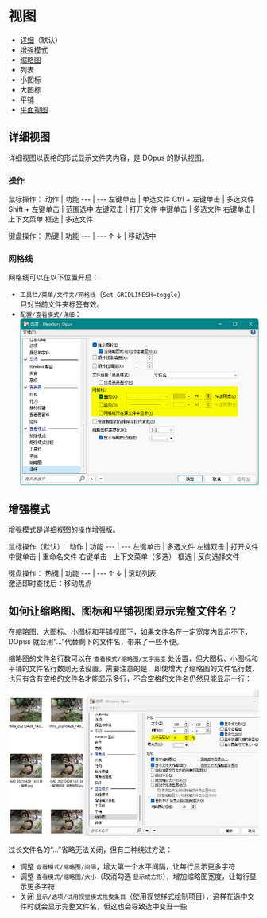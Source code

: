 # 视图
- [详细](#详细视图)（默认）
- [增强模式](#增强模式)
- [缩略图](缩略图.md)
- 列表
- 小图标
- 大图标
- 平铺
- [平面视图](平面视图.md)

## 详细视图
详细视图以表格的形式显示文件夹内容，是 DOpus 的默认视图。

### 操作
鼠标操作：
动作 | 功能
--- | ---
左键单击 | 单选文件
Ctrl + 左键单击 | 多选文件
Shift + 左键单击 | 范围选中
左键双击 | 打开文件
中键单击 | 多选文件
右键单击 | 上下文菜单
框选 | 多选文件

键盘操作：
热键 | 功能
--- | ---
↑ ↓ | 移动选中

### 网格线
网格线可以在以下位置开启：
- `工具栏/菜单/文件夹/网格线`（`Set GRIDLINESH=toggle`）  
  只对当前文件夹标签有效。
- `配置/查看模式/详细`：  
  ![](images/详细-网格线.png)

## 增强模式
增强模式是详细视图的操作增强版。

鼠标操作（默认）：
动作 | 功能
--- | ---
左键单击 | 多选文件
左键双击 | 打开文件
中键单击 | 重命名文件
右键单击 | 上下文菜单（多选）
框选 | 反向选择文件

键盘操作：
热键 | 功能
--- | ---
↑ ↓ | 滚动列表<br />激活即时查找后：移动焦点

## 如何让缩略图、图标和平铺视图显示完整文件名？
在缩略图、大图标、小图标和平铺视图下，如果文件名在一定宽度内显示不下，DOpus 就会用“...”代替剩下的文件名，带来了一些不便。

缩略图的文件名行数可以在 `查看模式/缩略图/文字高度` 处设置，但大图标、小图标和平铺的文件名行数则无法设置。需要注意的是，即使增大了缩略图的文件名行数，也只有含有空格的文件名才能显示多行，不含空格的文件名仍然只能显示一行：

![](images/缩略图-文字高度.jpg)

过长文件名的“...”省略无法关闭，但有三种绕过方法：
- 调整 `查看模式/缩略图/间隔`，增大第一个水平间隔，让每行显示更多字符
- 调整 `查看模式/缩略图/大小`（取消勾选 `显示成方形`），增加缩略图宽度，让每行显示更多字符
- 关闭 `显示/选项/试用视觉模式拖曳条目`（使用视觉样式绘制项目），这样在选中文件时就会显示完整文件名，但这也会导致选中变丑一些